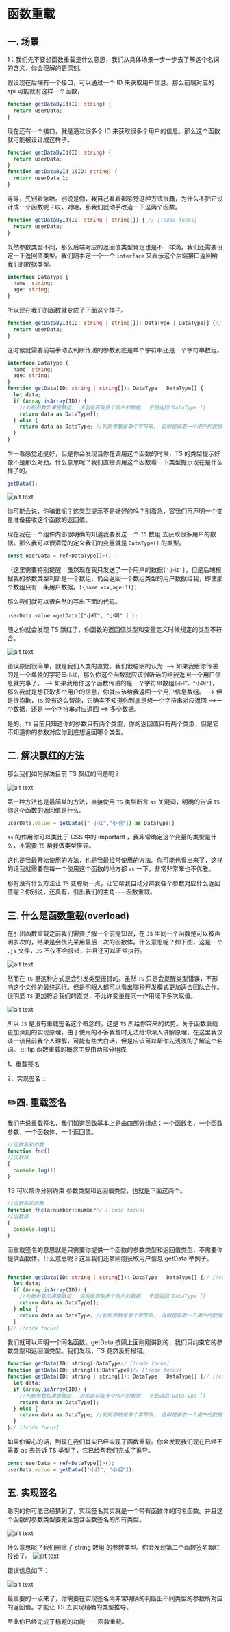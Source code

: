 # 函数重载

## 一. 场景

1：我们先不要想函数重载是什么意思，我们从具体场景一步一步去了解这个名词的含义，你会理解的更深刻。

假设现在后端有一个接口，可以通过一个 ID 来获取用户信息。那么前端对应的 api 可能就有这样一个函数，

```ts
function getDataById(ID: string) {
  return userData;
}
```

现在还有一个接口，就是通过很多个 ID 来获取很多个用户的信息。那么这个函数就可能被设计成这样子。

```ts
function getDataById(ID: string) {
  return userData;
}
function getDataById_1(ID: string) {
  return userData_1;
}
```

等等，先别着急喷。别说是你，我自己看着都感觉这种方式很蠢，为什么不把它设计成一个函数呢？哎，对哈，那我们就动手改造一下这两个函数。

```ts
function getDataById(ID: string | string[]) { // [!code focus]
  return userData;
}
```

既然参数类型不同，那么后端对应的返回值类型肯定也是不一样滴，我们还需要设定一下返回值类型。我们随手定一个一个 `interface` 来表示这个后端接口返回给我们的数据类型。

```ts
interface DataType {
  name: string;
  age: string;
}
```

所以现在我们的函数就变成了下面这个样子。

```ts
function getDataById(ID: string | string[]): DataType | DataType[] {// [!code focus]
  return userData;
}
```

这时候就需要前端手动去判断传递的参数到底是单个字符串还是一个字符串数组。

```ts
interface DataType {
  name: string;
  age: string;
}
function getData(ID: string | string[]): DataType | DataType[] {
  let data;
  if (Array.isArray(ID)) {
    //判断参数如果是数组， 说明是获取多个用户的数据， 于是返回 DataType []
    return data as DataType[];
  } else {
    return data as DataType; //判断参数是单个字符串， 说明是获取一个用户的数据， 于是返回 DataType
  }
}
```

乍一看感觉还挺好，但是你会发现当你在调用这个函数的时候，TS 的类型提示好像不是那么对劲。什么意思呢？我们直接调用这个函数看一下类型提示现在是什么样子的。

```ts
getData();
```

![alt text](/img/overload/Snipaste_2024-10-10_22-57-55.png)

你可能会说，你骗谁呢？这类型提示不是好好的吗？别着急，容我们再声明一个变量准备接收这个函数的返回值。

现在我在一个组件内部很明确的知道我要发送一个 `ID` 数组 去获取很多用户的数据。那么我可以很清楚的定义我们的变量就是 `DataType[]` 的类型。

```ts
const userData = ref<DataType[]>() ;
```

（这里需要特别提醒：虽然现在我只发送了一个用户的数据`['小红']`，但是后端根据我的参数类型判断是一个数组，仍会返回一个数组类型的用户数据给我，即使那个数组只有一条用户数据。`[{name:xxx,age:11}]`

那么我们就可以很自然的写出下面的代码。

`userData.value =getData(["小红", "小明" ] );`

随之你就会发现 TS 飘红了，你函数的返回值类型和变量定义时候规定的类型不符合。

![alt text](/img/overload/Snipaste_2024-10-10_22-57-56.png)

错误原因很简单，就是我们人类的直觉。我们很聪明的认为:
--> 如果我给你传递的是一个单独的字符串`小红`，那么你这个函数就应该很听话的给我返回一个用户信息就完事了。
--> 如果我给你这个函数传递的是一个字符串数组`[小红，"小明"]`，那么我就是想获取多个用户的信息，你就应该给我返回一个用户信息数组。
--> 但是很抱歉，`TS` 没有这么智能，它确实不知道你到底是想一个字符串对应返回 ==>一个数据，还是 一个字符串对应返回 ==> 多个数据。

是的，`TS` 目前只知道你的参数只有两个类型，你的返回值只有两个类型，但是它不知道你的参数对应你到底想返回哪个类型。

## 二. 解决飘红的方法

那么我们如何解决目前 TS 飘红的问题呢？

![alt text](/img/overload/Snipaste_2024-10-12_09-20-14.png)

第一种方法也是最简单的方法，直接使用 `TS` 类型断言 `as` 关键词，明确的告诉 `TS` 你这个函数的返回值是什么。

```js
userData.value = getData([" 小红","小明"]) as DataType[]
```

`as` 的作用你可以类比于 CSS 中的 important ，我非常确定这个变量的类型是什么，不需要 `TS` 帮我做类型推导。

这也是我最开始使用的方法，也是我最经常使用的方法。你可能也看出来了，这样的话我就需要在每一个使用这个函数的地方都 `as` 一下，非常非常笨也不优雅。

那有没有什么方法让 `TS` 变聪明一点，让它帮我自动分辨我各个参数对应什么返回值呢？你别说，还真有，引出我们的主角----函数重载。

## 三. 什么是函数重载(overload)

在引出函数重载之前我们需要了解一个前提知识，在 `JS` 里同一个函数是可以被声明多次的，结果是会优先采用最后一次的函数体。什么意思呢？如下图，这是一个 `.js` 文件，`JS` 不仅不会报错，并且还可以正常执行。

![alt text](/img/overload/Snipaste_2024-10-12_09-25-24.png)

然而在 `TS` 里这种方式是会引发类型报错的。虽然 `TS` 只是会提醒类型错误，不影响这个文件的最终运行。但是明眼人都可以看出哪种开发模式更加适合团队合作。很明显 `TS` 更加符合我们的直觉，不允许变量在同一作用域下多次赋值。

![alt text](/img/overload/Snipaste_2024-10-12_09-26-00.png)

所以 `JS` 是没有重载签名这个概念的，这是 `TS` 所给你带来的优势。关于函数重载更加深刻的实现原理，由于使用的不多我暂时无法给你深入讲解原理，在这里我仅谈一谈目前我个人理解，可能有些大白话，但是应该可以帮你先浅浅的了解这个名词。
::: tip 函数重载的概念主要由两部分组成

1、重载签名

2、实现签名
:::

## ✏️四. 重载签名

我们先说重载签名，我们知道函数基本上是由四部分组成：一个函数名，一个函数参数，一个函数体，一个返回值。

```js
//函数名和参数
function fnc()
//函数体
{
  console.log(1)
}
```

TS 可以帮你分别约束 参数类型和返回值类型，也就是下面这两个。

```js
//函数名和参数
function fnc(a:number):number// [!code focus]
//函数体
{
  console.log(1)
}
```

而重载签名的意思就是只需要你提供一个函数的参数类型和返回值类型，不需要你提供函数体。什么意思呢？这里我们还拿刚刚获取用户信息 getData 举例子。

```ts

function getData(ID: string | string[]): DataType | DataType[] {// [!code focus]
  let data;
  if (Array.isArray(ID)) {
    //判断参数如果是数组， 说明是获取多个用户的数据， 于是返回 DataType []
    return data as DataType[];
  } else {
    return data as DataType; //判断参数是单个字符串， 说明是获取一个用户的数据， 于是返回 DataType
  }
}// [!code focus]
```

我们就可以声明一个同名函数。getData 按照上面刚刚讲到的，我们只约束它的参数类型和返回值类型。我们发现，TS 竟然没有报错。

```js
function getData(ID: string):DataType// [!code focus]
function getData(ID: string[]):DataType[]// [!code focus]
function getData(ID: string | string[]): DataType | DataType[] {// [!code focus]
  let data;
  if (Array.isArray(ID)) {
    //判断参数如果是数组， 说明是获取多个用户的数据， 于是返回 DataType []
    return data as DataType[];
  } else {
    return data as DataType; //判断参数是单个字符串， 说明是获取一个用户的数据， 于是返回 DataType
  }
}// [!code focus]
```

如果你留心的话，到现在我们其实已经实现了函数重载。你会发现我们现在已经不需要 as 去告诉 TS 类型了，它已经帮我们完成了推导。

```ts
const userData = ref<DataType[]>();
userData.value = getData(["小红", "小明"]);
```

## 五. 实现签名

聪明的你可能已经猜到了，实现签名其实就是一个带有函数体的同名函数。并且这个函数的参数类型要完全包含函数签名的所有类型。

![alt text](/img/overload/Snipaste_2024-10-12_09-26-00.png)

什么意思呢？我们删除了 string 数组 的参数类型。你会发现第二个函数签名飘红报错了。
![alt text](/img/overload/Snipaste_2024-10-12_09-43-46.png)

错误信息如下：

![alt text](/img/overload/Snipaste_2024-10-12_09-44-08.png)

最重要的一点来了，你需要在实现签名内非常明确的判断出不同类型的参数所对应的返回值。才能让 TS 去实现精确的类型推导。

至此你已经完成了标题的功能---- 函数重载。
